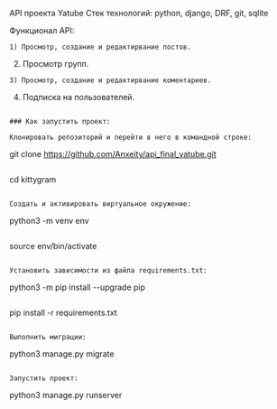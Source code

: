 API проекта Yatube
Стек технологий: python, django, DRF, git, sqlite

Функционал API:
```
1) Просмотр, создание и редактирвание постов.
```
2) Просмотр групп.
```
3) Просмотр, создание и редактирвание коментариев.
```
4) Подписка на пользователей.
```

### Как запустить проект:

Клонировать репозиторий и перейти в него в командной строке:

```
git clone https://github.com/Anxeity/api_final_yatube.git
```

```
cd kittygram
```

Cоздать и активировать виртуальное окружение:

```
python3 -m venv env
```

```
source env/bin/activate
```

Установить зависимости из файла requirements.txt:

```
python3 -m pip install --upgrade pip
```

```
pip install -r requirements.txt
```

Выполнить миграции:

```
python3 manage.py migrate
```

Запустить проект:

```
python3 manage.py runserver
```
